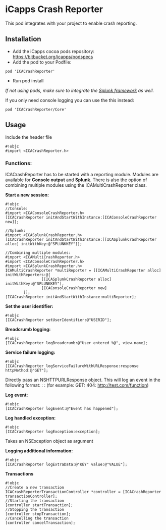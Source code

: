 # iCapps Crash Reporter #

This pod integrates with your project to enable crash reporting.

## Installation ##
* Add the iCapps cocoa pods repository: https://bitbucket.org/icapps/podspecs
* Add the pod to your Podfile:
```
pod 'ICACrashReporter'
```
* Run pod install

*If not using pods, make sure to integrate the [Splunk framework](http://docs.splunk.com/Documentation/MintSDKs/latest/SplunkMINTSDKs/AddSplunkMINTtoyourprojectforiOS) as well.*

If you only need console logging you can use the this instead:
```
pod 'ICACrashReporter/Core'
```

## Usage ##

Include the header file

```
#!objc
#import <ICACrashReporter.h>
```

### Functions: ###

ICACrashReporter has to be started with a reporting module. Modules are available for **Console output** and **Splunk**.
There is also the option of combining multiple modules using the ICAMultiCrashReporter class.

**Start a new session:**
```
#!objc
//Console:
#import <ICAConsoleCrashReporter.h>
[ICACrashReporter initAndStartWithInstance:[ICAConsoleCrashReporter new]];

//Splunk:
#import <ICASplunkCrashReporter.h>
[ICACrashReporter initAndStartWithInstance:[[ICASplunkCrashReporter alloc] initWithKey:@"SPLUNKKEY"]];

//Combining multiple modules:
#import <ICAMultiCrashReporter.h>
#import <ICAConsoleCrashReporter.h>
#import <ICASplunkCrashReporter.h>
ICAMultiCrashReporter *multiReporter = [[ICAMultiCrashReporter alloc] initWithReporters:@[
                [[ICASplunkCrashReporter alloc] initWithKey:@"SPLUNKKEY"],
                [ICAConsoleCrashReporter new]
        ]];
[ICACrashReporter initAndStartWithInstance:multiReporter];
```

**Set the user identifier:**
```
#!objc
[ICACrashReporter setUserIdentifier:@"USERID"];
```
**Breadcrumb logging:**
```
#!objc
[ICACrashReporter logBreadcrumb:@"User entered %@", view.name];
```

**Service failure logging:**
```
#!objc
[ICACrashReporter logServiceFailureWithURLResponse:response httpMethod:@"GET"];
```
Directly pass an NSHTTPURLResponse object. This will log an event in the following format:
<HTTPMETHOD>: <ERRORCODE>: <SERVICEURL> 
(for example: GET: 404: http://test.com/function)

**Log event:**
```
#!objc
[ICACrashReporter logEvent:@"Event has happened"];
```

**Log handled exception:**
```
#!objc
[ICACrashReporter logException:exception];
```
Takes an NSException object as argument

**Logging additional information:**
```
#!objc
[ICACrashReporter logExtraData:@"KEY" value:@"VALUE"];
```

**Transactions**
```
#!objc
//Create a new transaction
ICACrashReporterTransactionController *controller = [ICACrashReporter transactionController];
//Starting the transaction
[controller startTransaction];
//Stopping the transaction
[controller stopTransaction];
//Cancelling the transaction
[controller cancelTransaction];
```